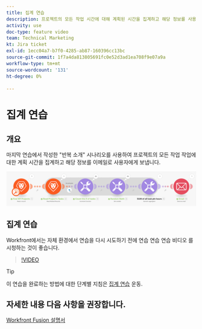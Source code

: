 ```yaml
---
title: 집계 연습
description: 프로젝트의 모든 작업 시간에 대해 계획된 시간을 집계하고 해당 정보를 사용하여 전자 메일을 보내는 방법을 알아봅니다. [!DNL Adobe Workfront Fusion].
activity: use
doc-type: feature video
team: Technical Marketing
kt: Jira ticket
exl-id: 1ecc04a7-b7f0-4285-ab87-160396cc13bc
source-git-commit: 1f7a4da813805691fc0e52d3ad1ea708f9e07a9a
workflow-type: tm+mt
source-wordcount: '131'
ht-degree: 0%

---
```


# 집계 연습

## 개요

마지막 연습에서 작성한 &quot;반복 소개&quot; 시나리오를 사용하여 프로젝트의 모든 작업 작업에 대한 계획 시간을 집계하고 해당 정보를 이메일로 사용자에게 보냅니다.

![Fusion 시나리오의 이미지](assets/iteration-and-aggregation-2.png)

## 집계 연습

Workfront에서는 자체 환경에서 연습을 다시 시도하기 전에 연습 연습 연습 비디오 를 시청하는 것이 좋습니다.

>[!VIDEO](https://video.tv.adobe.com/v/335280/?quality=12)

>[!TIP]
>
>이 연습을 완료하는 방법에 대한 단계별 지침은 [집계 연습](https://experienceleague.adobe.com/docs/workfront-learn/tutorials-workfront/fusion/exercises/aggregation.html?lang=en) 운동.


## 자세한 내용 다음 사항을 권장합니다.

[Workfront Fusion 설명서](https://experienceleague.adobe.com/docs/workfront/using/adobe-workfront-fusion/workfront-fusion-2.html?lang=en)
